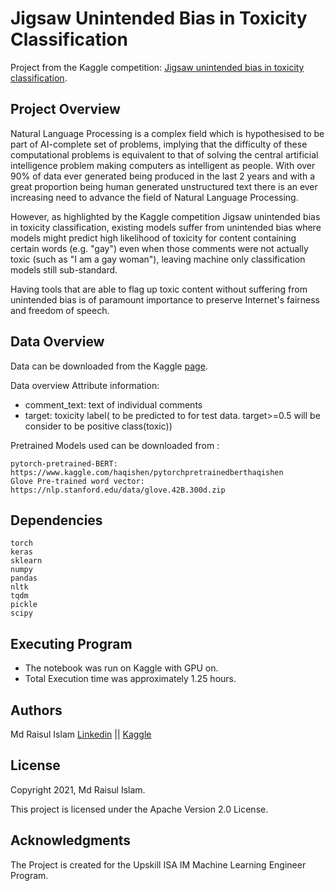 # Jigsaw Unintended Bias in Toxicity Classification
Project from the Kaggle competition: [Jigsaw unintended bias in toxicity classification](https://www.kaggle.com/c/jigsaw-unintended-bias-in-toxicity-classification).

## Project Overview
Natural Language Processing is a complex field which is hypothesised to be part of AI-complete set of problems, implying that the difficulty of these computational problems is equivalent to that of solving the central artificial intelligence problem making computers as intelligent as people. With over 90% of data ever generated being produced in the last 2 years and with a great proportion being human generated unstructured text there is an ever increasing need to advance the field of Natural Language Processing.

However, as highlighted by the Kaggle competition ​Jigsaw unintended bias in toxicity classification​, existing models suffer from unintended bias where models might predict high likelihood of toxicity for content containing certain words (e.g. "gay") even when those comments were not actually toxic (such as "I am a gay woman"), leaving machine only classification models still sub-standard.

Having tools that are able to flag up toxic content without suffering from unintended bias is of paramount importance to preserve Internet's fairness and freedom of speech.

## Data Overview
Data can be downloaded from the Kaggle [page](https://www.kaggle.com/c/12500/download-all).

Data overview Attribute information:

- comment_text: text of individual comments
- target: toxicity label( to be predicted to for test data. target>=0.5 will be consider to be positive class(toxic))

Pretrained Models used can be downloaded from : 

``` 
pytorch-pretrained-BERT: https://www.kaggle.com/haqishen/pytorchpretrainedberthaqishen
Glove Pre-trained word vector: https://nlp.stanford.edu/data/glove.42B.300d.zip
```   

## Dependencies
```
torch
keras
sklearn
numpy
pandas
nltk
tqdm
pickle
scipy
```
## Executing Program

- The notebook was run on Kaggle with GPU on.
- Total Execution time was approximately 1.25 hours.

## Authors

Md Raisul Islam
[Linkedin](https://www.linkedin.com/in/raisul-islam89/) || [Kaggle](https://www.kaggle.com/raisulju)

## License

Copyright 2021, Md Raisul Islam.

This project is licensed under the Apache Version 2.0 License.

## Acknowledgments
The Project is created for the Upskill ISA IM Machine Learning Engineer Program.

